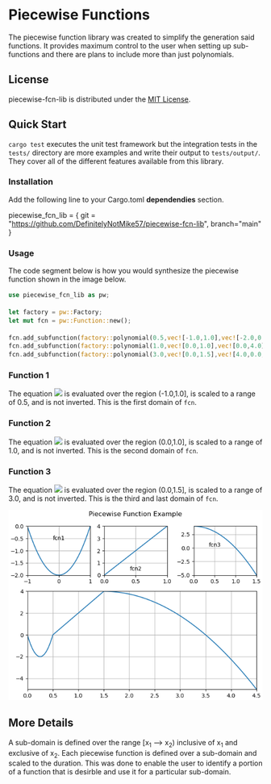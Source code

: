 # Piecewise Functions

The piecewise function library was created to simplify the generation
said functions. It provides maximum control to the user when setting up
sub-functions and there are plans to include more than just polynomials.

## License

piecewise-fcn-lib is distributed under the [MIT License](LICENSE.txt).

## Quick Start

```cargo test``` executes the unit test framework but the integration
tests in the ```tests/``` directory are more examples and write their
output to ```tests/output/```. They cover all of the different features
available from this library.

### Installation

Add the following line to your Cargo.toml __dependendies__ section.

piecewise_fcn_lib = { git = "https://github.com/DefinitelyNotMike57/piecewise-fcn-lib", branch="main" }

### Usage

The code segment below is how you would synthesize the piecewise
function shown in the image below.

```rust
use piecewise_fcn_lib as pw;

let factory = pw::Factory;
let mut fcn = pw::Function::new();

fcn.add_subfunction(factory::polynomial(0.5,vec![-1.0,1.0],vec![-2.0,0.0,2.0],false));
fcn.add_subfunction(factory::polynomial(1.0,vec![0.0,1.0],vec![0.0,4.0],false));
fcn.add_subfunction(factory::polynomial(3.0,vec![0.0,1.5],vec![4.0,0.0,-4.0],false));
```

### Function 1

The equation
<img src="https://render.githubusercontent.com/render/math?math=-2x^0%2B0x^1%2B2x^2=y">
is evaluated over the region (-1.0,1.0], is scaled to a range of 0.5,
and is not inverted. This is the first domain of ```fcn```.

### Function 2

The equation
<img src="https://render.githubusercontent.com/render/math?math=0x^0%2B4x^1=y">
is evaluated over the region (0.0,1.0], is scaled to a range of 1.0,
and is not inverted. This is the second domain of ```fcn```.

### Function 3

The equation
<img src="https://render.githubusercontent.com/render/math?math=4x^0%2B0x^1-4x^2=y">
is evaluated over the region (0.0,1.5], is scaled to a range of 3.0,
and is not inverted. This is the third and last domain of ```fcn```.

![Piecewise Example](doc/example.png)

## More Details

A sub-domain is defined over the range [x<sub>1</sub> --> x<sub>2</sub>)
inclusive of x<sub>1</sub> and exclusive of x<sub>2</sub>. Each
piecewise function is defined over a sub-domain and scaled to the
duration. This was done to enable the user to identify a portion of a
function that is desirble and use it for a particular sub-domain.


